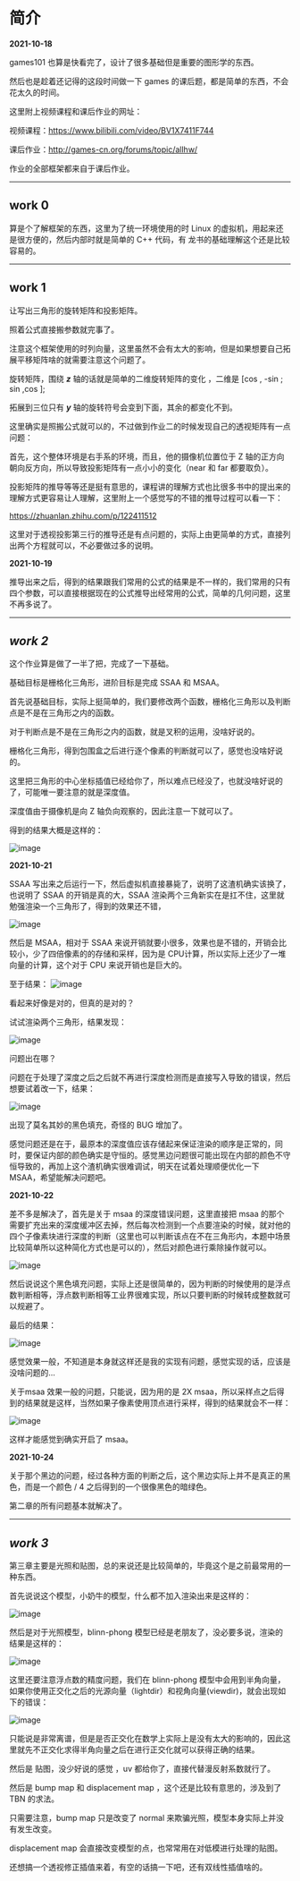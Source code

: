 # **简介**



**2021-10-18**



games101 也算是快看完了，设计了很多基础但是重要的图形学的东西。

然后也是趁着还记得的这段时间做一下 games 的课后题，都是简单的东西，不会花太久的时间。

这里附上视频课程和课后作业的网址：

视频课程：https://www.bilibili.com/video/BV1X7411F744

课后作业：http://games-cn.org/forums/topic/allhw/

作业的全部框架都来自于课后作业。

-----

## **work  0**

算是个了解框架的东西，这里为了统一环境使用的时 Linux 的虚拟机，用起来还是很方便的，然后内部时就是简单的 C++ 代码，有 龙书的基础理解这个还是比较容易的。

---

## **work 1**

让写出三角形的旋转矩阵和投影矩阵。

照着公式直接搬参数就完事了。

注意这个框架使用的时列向量，这里虽然不会有太大的影响，但是如果想要自己拓展平移矩阵啥的就需要注意这个问题了。

旋转矩阵，围绕 ***z*** 轴的话就是简单的二维旋转矩阵的变化 ，二维是 [cos , -sin ;  sin ,cos ];

拓展到三位只有 ***y*** 轴的旋转符号会变到下面，其余的都变化不到。

这里确实是照搬公式就可以的，不过做到作业二的时候发现自己的透视矩阵有一点问题：

首先，这个整体环境是右手系的环境，而且，他的摄像机位置位于 Z 轴的正方向朝向反方向，所以导致投影矩阵有一点小小的变化（near 和 far 都要取负）。

投影矩阵的推导等等还是挺有意思的，课程讲的理解方式也比很多书中的提出来的理解方式更容易让人理解，这里附上一个感觉写的不错的推导过程可以看一下：

https://zhuanlan.zhihu.com/p/122411512

这里对于透视投影第三行的推导还是有点问题的，实际上由更简单的方式，直接列出两个方程就可以，不必要做过多的说明。



**2021-10-19**



推导出来之后，得到的结果跟我们常用的公式的结果是不一样的，我们常用的只有四个参数，可以直接根据现在的公式推导出经常用的公式，简单的几何问题，这里不再多说了。

---

## ***work 2***



这个作业算是做了一半了把，完成了一下基础。

基础目标是栅格化三角形，进阶目标是完成 SSAA 和 MSAA。 

首先说基础目标，实际上挺简单的，我们要修改两个函数，栅格化三角形以及判断点是不是在三角形之内的函数。

对于判断点是不是在三角形之内的函数，就是叉积的运用，没啥好说的。

栅格化三角形，得到包围盒之后进行逐个像素的判断就可以了，感觉也没啥好说的。

这里把三角形的中心坐标插值已经给你了，所以难点已经没了，也就没啥好说的了，可能唯一要注意的就是深度值。

深度值由于摄像机是向 Z 轴负向观察的，因此注意一下就可以了。

得到的结果大概是这样的：

![image](https://github.com/MoChen2001/Games101/tree/master/Photo/02/rasterizer.png)



**2021-10-21**



SSAA 写出来之后运行一下，然后虚拟机直接暴毙了，说明了这渣机确实该换了，也说明了 SSAA 的开销是真的大，SSAA 渲染两个三角新实在是扛不住，这里就勉强渲染一个三角形了，得到的效果还不错，

![image](https://github.com/MoChen2001/Games101/tree/master/Photo/02/ssaa.png)





然后是 MSAA，相对于 SSAA 来说开销就要小很多，效果也是不错的，开销会比较小，少了四倍像素的的存储和采样，因为是 CPU计算，所以实际上还少了一堆向量的计算，这个对于 CPU 来说开销也是巨大的。

至于结果： ![image](https://github.com/MoChen2001/Games101/tree/master/Photo/02/msaa_1.png)

看起来好像是对的，但真的是对的？

试试渲染两个三角形，结果发现：

 ![image](https://github.com/MoChen2001/Games101/tree/master/Photo/02/msaa_Wrong_2.png)

问题出在哪？

问题在于处理了深度之后之后就不再进行深度检测而是直接写入导致的错误，然后想要试着改一下，结果：

 ![image](https://github.com/MoChen2001/Games101/tree/master/Photo/02/msaa_Wrong_1.png)

出现了莫名其妙的黑色填充，奇怪的 BUG 增加了。

感觉问题还是在于，最原本的深度值应该存储起来保证渲染的顺序是正常的，同时，要保证内部的颜色确实是守恒的。感觉黑边问题很可能出现在内部的颜色不守恒导致的，再加上这个渣机确实很难调试，明天在试着处理顺便优化一下 MSAA，希望能解决问题吧。



**2021-10-22**

差不多是解决了，首先是关于 msaa 的深度错误问题，这里直接把 msaa 的那个需要扩充出来的深度缓冲区去掉，然后每次检测到一个点要渲染的时候，就对他的四个子像素块进行深度的判断（这里也可以判断该点在不在三角形内，本题中场景比较简单所以这种简化方式也是可以的），然后对颜色进行乘除操作就可以。

![image](https://github.com/MoChen2001/Games101/tree/master/Photo/02/msaa_Wrong_3.png)

然后说说这个黑色填充问题，实际上还是很简单的，因为判断的时候使用的是浮点数判断相等，浮点数判断相等工业界很难实现，所以只要判断的时候转成整数就可以规避了。

最后的结果：

![image](https://github.com/MoChen2001/Games101/tree/master/Photo/02/msaa_2.png)

  感觉效果一般，不知道是本身就这样还是我的实现有问题，感觉实现的话，应该是没啥问题的...



关于msaa 效果一般的问题，只能说，因为用的是 2X msaa，所以采样点之后得到的结果就是这样，当然如果子像素使用顶点进行采样，得到的结果就会不一样：

![image](https://github.com/MoChen2001/Games101/tree/master/Photo/02/msaa_3.png)

这样才能感觉到确实开启了 msaa。





**2021-10-24**

关于那个黑边的问题，经过各种方面的判断之后，这个黑边实际上并不是真正的黑色，而是一个颜色 / 4 之后得到的一个很像黑色的暗绿色。

第二章的所有问题基本就解决了。

------

## ***work 3***

第三章主要是光照和贴图，总的来说还是比较简单的，毕竟这个是之前最常用的一种东西。

首先说说这个模型，小奶牛的模型，什么都不加入渲染出来是这样的：

![image](https://github.com/MoChen2001/Games101/tree/master/Photo/03/normal.png)





然后是对于光照模型，blinn-phong 模型已经是老朋友了，没必要多说，渲染的结果是这样的：

![image](https://github.com/MoChen2001/Games101/tree/master/Photo/03/phong.png)

这里还要注意浮点数的精度问题，我们在 blinn-phong 模型中会用到半角向量，如果你使用正交化之后的光源向量（lightdir）和视角向量(viewdir)，就会出现如下的错误：

![image](https://github.com/MoChen2001/Games101/tree/master/Photo/03/phong_wrong.png)

只能说是非常离谱，但是是否正交化在数学上实际上是没有太大的影响的，因此这里就先不正交化求得半角向量之后在进行正交化就可以获得正确的结果。



然后是 贴图，没少好说的感觉 ，uv 都给你了，直接代替漫反射系数就行了。

然后是 bump map 和 displacement map ，这个还是比较有意思的，涉及到了 TBN 的求法。

只需要注意，bump map 只是改变了 normal 来欺骗光照，模型本身实际上并没有发生改变。

displacement map 会直接改变模型的点，也常常用在对低模进行处理的贴图。



还想搞一个透视修正插值来着，有空的话搞一下吧，还有双线性插值啥的。